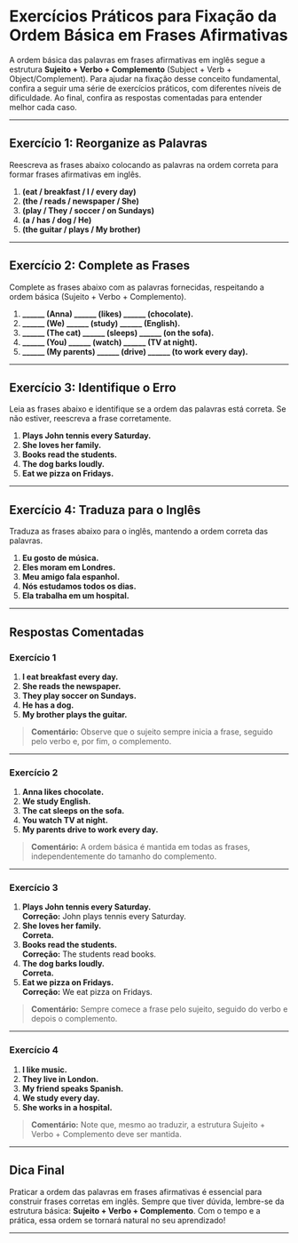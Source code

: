 
# Exercícios Práticos para Fixação da Ordem Básica em Frases Afirmativas

A ordem básica das palavras em frases afirmativas em inglês segue a estrutura **Sujeito + Verbo + Complemento** (Subject + Verb + Object/Complement). Para ajudar na fixação desse conceito fundamental, confira a seguir uma série de exercícios práticos, com diferentes níveis de dificuldade. Ao final, confira as respostas comentadas para entender melhor cada caso.

---

## Exercício 1: Reorganize as Palavras

Reescreva as frases abaixo colocando as palavras na ordem correta para formar frases afirmativas em inglês.

1. **(eat / breakfast / I / every day)**
2. **(the / reads / newspaper / She)**
3. **(play / They / soccer / on Sundays)**
4. **(a / has / dog / He)**
5. **(the guitar / plays / My brother)**

---

## Exercício 2: Complete as Frases

Complete as frases abaixo com as palavras fornecidas, respeitando a ordem básica (Sujeito + Verbo + Complemento).

1. **______ (Anna) ______ (likes) ______ (chocolate).**
2. **______ (We) ______ (study) ______ (English).**
3. **______ (The cat) ______ (sleeps) ______ (on the sofa).**
4. **______ (You) ______ (watch) ______ (TV at night).**
5. **______ (My parents) ______ (drive) ______ (to work every day).**

---

## Exercício 3: Identifique o Erro

Leia as frases abaixo e identifique se a ordem das palavras está correta. Se não estiver, reescreva a frase corretamente.

1. **Plays John tennis every Saturday.**
2. **She loves her family.**
3. **Books read the students.**
4. **The dog barks loudly.**
5. **Eat we pizza on Fridays.**

---

## Exercício 4: Traduza para o Inglês

Traduza as frases abaixo para o inglês, mantendo a ordem correta das palavras.

1. **Eu gosto de música.**
2. **Eles moram em Londres.**
3. **Meu amigo fala espanhol.**
4. **Nós estudamos todos os dias.**
5. **Ela trabalha em um hospital.**

---

## Respostas Comentadas

### Exercício 1

1. **I eat breakfast every day.**
2. **She reads the newspaper.**
3. **They play soccer on Sundays.**
4. **He has a dog.**
5. **My brother plays the guitar.**

> **Comentário:** Observe que o sujeito sempre inicia a frase, seguido pelo verbo e, por fim, o complemento.

---

### Exercício 2

1. **Anna likes chocolate.**
2. **We study English.**
3. **The cat sleeps on the sofa.**
4. **You watch TV at night.**
5. **My parents drive to work every day.**

> **Comentário:** A ordem básica é mantida em todas as frases, independentemente do tamanho do complemento.

---

### Exercício 3

1. **Plays John tennis every Saturday.**  
   **Correção:** John plays tennis every Saturday.
2. **She loves her family.**  
   **Correta.**
3. **Books read the students.**  
   **Correção:** The students read books.
4. **The dog barks loudly.**  
   **Correta.**
5. **Eat we pizza on Fridays.**  
   **Correção:** We eat pizza on Fridays.

> **Comentário:** Sempre comece a frase pelo sujeito, seguido do verbo e depois o complemento.

---

### Exercício 4

1. **I like music.**
2. **They live in London.**
3. **My friend speaks Spanish.**
4. **We study every day.**
5. **She works in a hospital.**

> **Comentário:** Note que, mesmo ao traduzir, a estrutura Sujeito + Verbo + Complemento deve ser mantida.

---

## Dica Final

Praticar a ordem das palavras em frases afirmativas é essencial para construir frases corretas em inglês. Sempre que tiver dúvida, lembre-se da estrutura básica: **Sujeito + Verbo + Complemento**. Com o tempo e a prática, essa ordem se tornará natural no seu aprendizado!

---
```